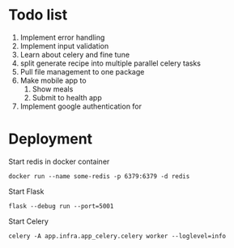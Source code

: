 # Todo list

1. Implement error handling
2. Implement input validation
3. Learn about celery and fine tune
4. split generate recipe into multiple parallel celery tasks
5. Pull file management to one package
6. Make mobile app to
   1. Show meals 
   2. Submit to health app
7. Implement google authentication for

# Deployment

Start redis in docker container

    docker run --name some-redis -p 6379:6379 -d redis
Start Flask

    flask --debug run --port=5001
Start Celery

    celery -A app.infra.app_celery.celery worker --loglevel=info   
